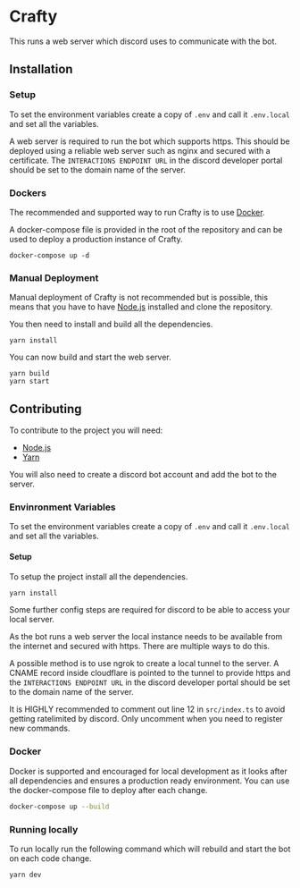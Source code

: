 # Crafty

This runs a web server which discord uses to communicate with the bot.

## Installation

### Setup

To set the environment variables create a copy of `.env` and call it `.env.local` and set all the variables.

A web server is required to run the bot which supports https. This should be deployed using a reliable web server such as nginx and secured with a certificate. The `INTERACTIONS ENDPOINT URL` in the discord developer portal should be set to the domain name of the server.

### Dockers

The recommended and supported way to run Crafty is to use [Docker](https://www.docker.com/).

A docker-compose file is provided in the root of the repository and can be used to deploy a production instance of Crafty.

```
docker-compose up -d
```

### Manual Deployment

Manual deployment of Crafty is not recommended but is possible, this means that you have to have [Node.js](https://nodejs.org/) installed and clone the repository.

You then need to install and build all the dependencies.

```
yarn install

```

You can now build and start the web server.

```
yarn build
yarn start
```

## Contributing

To contribute to the project you will need:

-   [Node.js](https://nodejs.org/)
-   [Yarn](https://yarnpkg.com/)

You will also need to create a discord bot account and add the bot to the server.

### Envinronment Variables

To set the environment variables create a copy of `.env` and call it `.env.local` and set all the variables.

#### Setup

To setup the project install all the dependencies.

```bash
yarn install
```

Some further config steps are required for discord to be able to access your local server.

As the bot runs a web server the local instance needs to be available from the internet and secured with https. There are multiple ways to do this.

A possible method is to use ngrok to create a local tunnel to the server. A CNAME record inside cloudflare is pointed to the tunnel to provide https and the `INTERACTIONS ENDPOINT URL` in the discord developer portal should be set to the domain name of the server.

It is HIGHLY recommended to comment out line 12 in `src/index.ts` to avoid getting ratelimited by discord. Only uncomment when you need to register new commands.

### Docker

Docker is supported and encouraged for local development as it looks after all dependencies and ensures a production ready environment. You can use the docker-compose file to deploy after each change.

```bash
docker-compose up --build
```

### Running locally

To run locally run the following command which will rebuild and start the bot on each code change.

```bash
yarn dev
```
